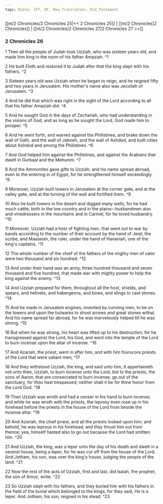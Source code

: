 ```yaml
---
tags: Bible, JST, NT, New_Translation, Old_Testament
---
```


[[nt/2 Chronicles/2 Chronicles 25|<< 2 Chronicles 25]] | [[nt/2 Chronicles|2 Chronicles]] | [[nt/2 Chronicles/2 Chronicles 27|2 Chronicles 27 >>]]

### 2 Chronicles 26

1 Then all the people of Judah took Uzziah, who was sixteen years old, and made him king in the room of his father Amaziah.  ^1

2 He built Eloth and restored it to Judah after that the king slept with his fathers.  ^2

3 Sixteen years old was Uzziah when he began to reign, and he reigned fifty and two years in Jerusalem. His mother\'s name also was Jecoliah of Jerusalem.  ^3

4 And he did that which was right in the sight of the Lord according to all that his father Amaziah did.  ^4

5 And he sought God in the days of Zechariah, who had understanding in the visions of God; and as long as he sought the Lord, God made him to prosper.  ^5

6 And he went forth, and warred against the Philistines, and brake down the wall of Gath, and the wall of Jabneh, and the wall of Ashdod, and built cities about Ashdod and among the Philistines.  ^6

7 And God helped him against the Philistines, and against the Arabians that dwelt in Gurbaal and the Mehunim.  ^7

8 And the Ammonites gave gifts to Uzziah; and his name spread abroad, even to the entering in of Egypt, for he strengthened himself exceedingly.  ^8

9 Moreover, Uzziah built towers in Jerusalem at the corner gate, and at the valley gate, and at the turning of the wall and fortified them.  ^9

10 Also he built towers in the desert and digged many wells, for he had much cattle, both in the low country and in the plains\--husbandmen also and vinedressers in the mountains and in Carmel, for he loved husbandry.  ^10

11 Moreover, Uzziah had a host of fighting men, that went out to war by bands according to the number of their account by the hand of Jeiel, the scribe, and Maaseiah, the ruler, under the hand of Hananiah, one of the king\'s captains.  ^11

12 The whole number of the chief of the fathers of the mighty men of valor were two thousand and six hundred.  ^12

13 And under their hand was an army, three hundred thousand and seven thousand and five hundred, that made war with mighty power to help the king against the enemy.  ^13

14 And Uzziah prepared for them, throughout all the host, shields, and spears, and helmets, and habergeons, and bows, and slings to cast stones.  ^14

15 And he made in Jerusalem engines, invented by cunning men, to be on the towers and upon the bulwarks to shoot arrows and great stones withal. And his name spread far abroad, for he was marvelously helped till he was strong.  ^15

16 But when he was strong, his heart was lifted up to his destruction; for he transgressed against the Lord, his God, and went into the temple of the Lord to burn incense upon the altar of incense.  ^16

17 And Azariah, the priest, went in after him, and with him fourscore priests of the Lord that were valiant men;  ^17

18 And they withstood Uzziah, the king, and said unto him, It appertaineth not unto thee, Uzziah, to burn incense unto the Lord, but to the priests, the sons of Aaron, that are consecrated to burn incense; go out of the sanctuary, for thou hast trespassed; neither shall it be for thine honor from the Lord God.  ^18

19 Then Uzziah was wroth and had a censer in his hand to burn incense; and while he was wroth with the priests, the leprosy even rose up in his forehead before the priests in the house of the Lord from beside the incense altar.  ^19

20 And Azariah, the chief priest, and all the priests looked upon him; and behold, he was leprous in his forehead; and they thrust him out from thence; yea, himself hasted also to go out because the Lord had smitten him.  ^20

21 And Uzziah, the king, was a leper unto the day of his death and dwelt in a several house, being a leper, for he was cut off from the house of the Lord. And Jotham, his son, was over the king\'s house, judging the people of the land.  ^21

22 Now the rest of the acts of Uzziah, first and last, did Isaiah, the prophet, the son of Amoz, write.  ^22

23 So Uzziah slept with his fathers, and they buried him with his fathers in the field of the burial which belonged to the kings; for they said, He is a leper. And Jotham, his son, reigned in his stead.  ^23

 
